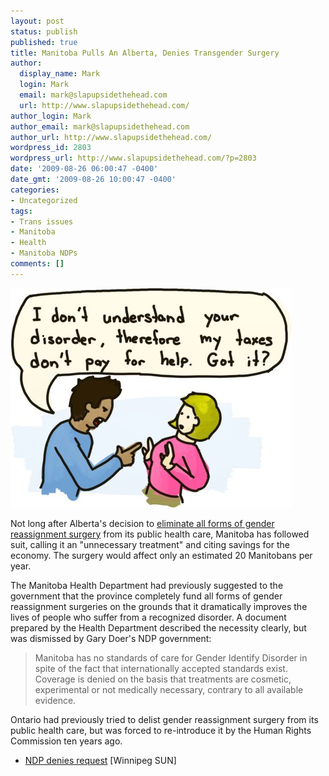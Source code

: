 ```yaml
---
layout: post
status: publish
published: true
title: Manitoba Pulls An Alberta, Denies Transgender Surgery
author:
  display_name: Mark
  login: Mark
  email: mark@slapupsidethehead.com
  url: http://www.slapupsidethehead.com/
author_login: Mark
author_email: mark@slapupsidethehead.com
author_url: http://www.slapupsidethehead.com/
wordpress_id: 2803
wordpress_url: http://www.slapupsidethehead.com/?p=2803
date: '2009-08-26 06:00:47 -0400'
date_gmt: '2009-08-26 10:00:47 -0400'
categories:
- Uncategorized
tags:
- Trans issues
- Manitoba
- Health
- Manitoba NDPs
comments: []
---
```

![And I speak for all taxpayers, too.](/wp-content/media/2009/08/transgender-tax-issue.jpg "And I speak for all taxpayers, too.")

Not long after Alberta's decision to [eliminate all forms of gender reassignment surgery](http://www.slapupsidethehead.com/2009/04/alberta-fixes-the-economy/ "Thus solving the economy for everyone.") from its public health care, Manitoba has followed suit, calling it an "unnecessary treatment" and citing savings for the economy. The surgery would affect only an estimated 20 Manitobans per year.

The Manitoba Health Department had previously suggested to the government that the province completely fund all forms of gender reassignment surgeries on the grounds that it dramatically improves the lives of people who suffer from a recognized disorder. A document prepared by the Health Department described the necessity clearly, but was dismissed by Gary Doer's NDP government:

> Manitoba has no standards of care for Gender Identify Disorder in spite of the fact that internationally accepted standards exist. Coverage is denied on the basis that treatments are cosmetic, experimental or not medically necessary, contrary to all available evidence.

Ontario had previously tried to delist gender reassignment surgery from its public health care, but was forced to re-introduce it by the Human Rights Commission ten years ago.

- [NDP denies request](http://www.winnipegsun.com/news/manitoba/2009/08/03/10346486-sun.html) [Winnipeg SUN]

